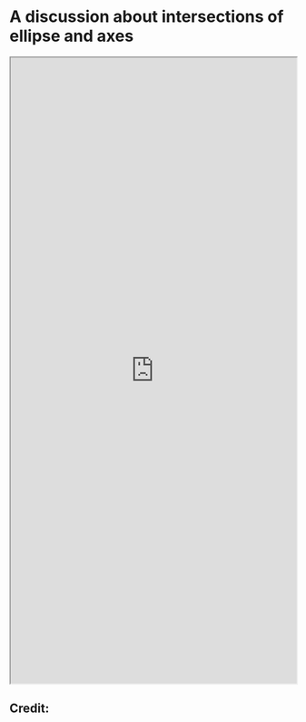 # A discussion about intersections of ellipse and axes


<!--more-->
<iframe src="https://linn-guo.github.io/pdf/Discussion_ParametricEquation_Ellipse.pdf" height="1100px" width="100%"></iframe>

## Credit:

